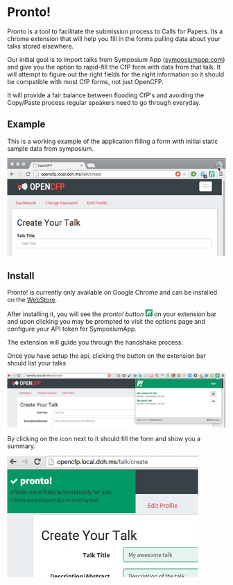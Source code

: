 # Pronto!

Pronto is a tool to facilitate the submission process to Calls for Papers. Its a chrome extension that will help you fill in the forms pulling data about your talks stored elsewhere.

Our initial goal is to import talks from Symposium App ([symposiumapp.com](http://symposiumapp.com)) and give you the option to rapid-fill the CfP form with data from that talk. It will attempt to figure out the right fields for the right information so it should be compatible with most CfP forms, not just OpenCFP.

It will provide a fair balance between flooding CfP's and avoiding the Copy/Paste process regular speakers need to go through everyday.

## Example

This is a working example of the application filling a form with initial static sample data from symposium.

![Working sample](extension/resources/example-1.gif?raw=true)

## Install

Pronto! is currently only available on Google Chrome and can be installed on the [WebStore](https://chrome.google.com/webstore/detail/pronto/ceppkbmiglldpkelkicajinlfdkbpihh).

After installing it, you will see the *pronto! button* ![icon](extension/resources/icon16.png) on your extension bar and upon clicking you may be prompted to visit the options page and configure your API token for SymposiumApp.

The extension will guide you through the handshake process.

Once you have setup the api, clicking the button on the extension bar should list your talks

![list of talks](extension/resources/talk-list.jpg)

By clicking on the icon next to it should fill the form and show you a summary.

![summary](extension/resources/summary.jpg)
